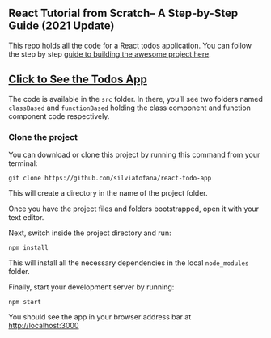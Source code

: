 ## React Tutorial from Scratch– A Step-by-Step Guide (2021 Update)

This repo holds all the code for a React todos application. You can follow the step by step [guide to building the awesome project here](https://ibaslogic.com/react-tutorial-for-beginners/).

## [Click to See the Todos App](https://ibaslogic.github.io/react-todo-project/)

The code is available in the `src` folder. In there, you’ll see two folders named `classBased` and `functionBased` holding the class component and function component code respectively.

### Clone the project

You can download or clone this project by running this command from your terminal:

```
git clone https://github.com/silviatofana/react-todo-app
```

This will create a directory in the name of the project folder.

Once you have the project files and folders bootstrapped, open it with your text editor.

Next, switch inside the project directory and run:

```
npm install
```

This will install all the necessary dependencies in the local `node_modules` folder.

Finally, start your development server by running:

```
npm start
```

You should see the app in your browser address bar at [http://localhost:3000](http://localhost:3000)
